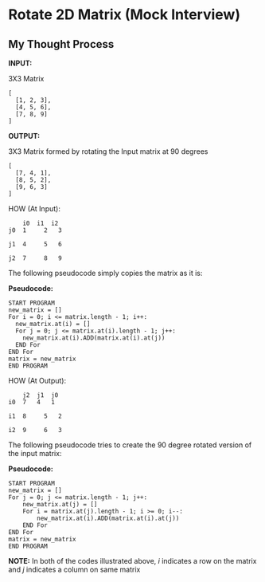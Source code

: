 # Rotate 2D Matrix (Mock Interview)

## My Thought Process

**INPUT:**

3X3 Matrix

```
[
  [1, 2, 3],
  [4, 5, 6],
  [7, 8, 9]
]
```


**OUTPUT:**

3X3 Matrix formed by rotating the Input matrix at 90 degrees

```
[
  [7, 4, 1],
  [8, 5, 2],
  [9, 6, 3]
]

```

HOW (At Input):

```
    i0  i1  i2
j0	1	  2	  3

j1	4	  5	  6

j2	7	  8	  9
```


The following pseudocode simply copies the matrix as it is:

**Pseudocode:**
```
START PROGRAM
new_matrix = []
For i = 0; i <= matrix.length - 1; i++:
  new_matrix.at(i) = []
  For j = 0; j <= matrix.at(i).length - 1; j++:
    new_matrix.at(i).ADD(matrix.at(i).at(j))
  END For
END For
matrix = new_matrix
END PROGRAM
```




HOW (At Output):

```
    j2  j1  j0
i0	7   4   1

i1	8	  5	  2

i2	9	  6	  3
```


The following pseudocode tries to create the 90 degree rotated version of the input matrix:

**Pseudocode:**
```
START PROGRAM
new_matrix = []
For j = 0; j <= matrix.length - 1; j++:
	new_matrix.at(j) = []
	For i = matrix.at(j).length - 1; i >= 0; i--:
		new_matrix.at(i).ADD(matrix.at(i).at(j))
	END For
END For
matrix = new_matrix
END PROGRAM
```


**NOTE:** In both of the codes illustrated above, _i_ indicates a row on the matrix and _j_ indicates a column on same matrix






